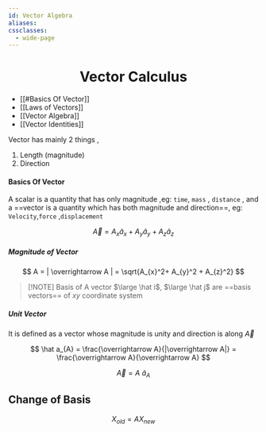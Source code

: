 ```yaml
---
id: Vector Algebra
aliases: 
cssclasses:
  - wide-page
---
```

<h1 align="center"> Vector Calculus </h1> 

- [[#Basics Of Vector]]
- [[Laws of Vectors]]
- [[Vector Algebra]]
- [[Vector Identities]]

Vector has mainly 2 things , 
1. Length (magnitude)
2. Direction 
#### Basics Of Vector

A scalar is a quantity that has only magnitude ,eg: `time`, `mass` , `distance` , and a ==vector is a quantity which has both magnitude and direction==, eg: `Velocity`,`force` ,`displacement`

$$
\overrightarrow A =A_{x}\hat a_{x}+A_{y}\hat a_{y}+A_{z}\hat a_{z}
$$

##### Magnitude of Vector

$$
A = | \overrightarrow A | = \sqrt{A_{x}^2+ A_{y}^2 + A_{z}^2}
$$

> [!NOTE] Basis of A vector
> $\large \hat i$, $\large \hat j$ are ==basis vectors== of $xy$ coordinate system

##### Unit Vector

It is defined as a vector whose magnitude is unity and direction is along $\vec A$ 

$$
\hat a_{A} = \frac{\overrightarrow A}{|\overrightarrow A|} = \frac{\overrightarrow A}{\overrightarrow A}
$$

$$
\overrightarrow A = A\  \hat a_{A}
$$
## Change of Basis

$$
X_{old} = A X_{new}
$$
